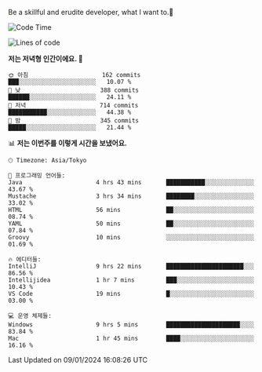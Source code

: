 Be a skillful and erudite developer, what I want to.👶

<!--START_SECTION:waka-->
![Code Time](http://img.shields.io/badge/Code%20Time-408%20hrs%2042%20mins-blue)

![Lines of code](https://img.shields.io/badge/%EC%A0%80%EB%8A%94%20%EC%97%AC%ED%83%9C%EA%B9%8C%EC%A7%80%20-755.2%20thousand%20%EC%A4%84%EC%9D%98%20%EC%BD%94%EB%93%9C%EB%A5%BC%20%EC%9E%91%EC%84%B1%ED%96%88%EC%96%B4%EC%9A%94.-blue)

**저는 저녁형 인간이에요. 🦉** 

```text
🌞 아침                     162 commits         ███░░░░░░░░░░░░░░░░░░░░░░   10.07 % 
🌆 낮　                     388 commits         ██████░░░░░░░░░░░░░░░░░░░   24.11 % 
🌃 저녁                     714 commits         ███████████░░░░░░░░░░░░░░   44.38 % 
🌙 밤　                     345 commits         █████░░░░░░░░░░░░░░░░░░░░   21.44 % 
```


📊 **저는 이번주를 이렇게 시간을 보냈어요.** 

```text
🕑︎ Timezone: Asia/Tokyo

💬 프로그래밍 언어들: 
Java                     4 hrs 43 mins       ███████████░░░░░░░░░░░░░░   43.67 % 
Mustache                 3 hrs 34 mins       ████████░░░░░░░░░░░░░░░░░   33.02 % 
HTML                     56 mins             ██░░░░░░░░░░░░░░░░░░░░░░░   08.74 % 
YAML                     50 mins             ██░░░░░░░░░░░░░░░░░░░░░░░   07.84 % 
Groovy                   10 mins             ░░░░░░░░░░░░░░░░░░░░░░░░░   01.69 % 

🔥 에디터들: 
IntelliJ                 9 hrs 22 mins       ██████████████████████░░░   86.56 % 
Intellijidea             1 hr 7 mins         ███░░░░░░░░░░░░░░░░░░░░░░   10.43 % 
VS Code                  19 mins             █░░░░░░░░░░░░░░░░░░░░░░░░   03.00 % 

💻 운영 체제들: 
Windows                  9 hrs 5 mins        █████████████████████░░░░   83.84 % 
Mac                      1 hr 45 mins        ████░░░░░░░░░░░░░░░░░░░░░   16.16 % 
```


 Last Updated on 09/01/2024 16:08:26 UTC
<!--END_SECTION:waka-->

